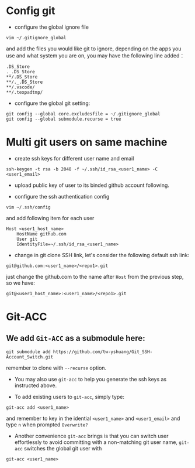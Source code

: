 # Config git

- configure the global ignore file
```
vim ~/.gitignore_global
```
and add the files you would like git to ignore, depending on the apps you use and what system you are on, you may have the following line added：
```
.DS_Store
._.DS_Store
**/.DS_Store
**/._.DS_Store
**/.vscode/
**/.texpadtmp/
```

- configure the global git setting:

```
git config --global core.excludesfile = ~/.gitignore_global
git config --global submodule.recurse = true
```


# Multi git users on same machine

- create ssh keys for different user name and email
```
ssh-keygen -t rsa -b 2048 -f ~/.ssh/id_rsa_<user1_name> -C <user1_email>
```

- upload public key of user to its binded github account following.

- configure the ssh authentication config
```
vim ~/.ssh/config
```
and add following item for each user

```
Host <user1_host_name>
	HostName github.com
	User git
	IdentityFile=~/.ssh/id_rsa_<user1_name>
```


- change in git clone SSH link, let's consider the following default ssh link:
```
git@github.com:<user1_name>/<repo1>.git
```
just change the github.com to the name after `Host` from the previous step, so we have:
```
git@<user1_host_name>:<user1_name>/<repo1>.git
```  


# Git-ACC

## We add `Git-ACC` as a submodule here:
```
git submodule add https://github.com/tw-yshuang/Git_SSH-Account_Switch.git 
```
remember to clone with `--recurse` option.


- You may also use `git-acc` to help you generate the ssh keys as instructed above.

- To add existing users to `git-acc`, simply type:
```
git-acc add <user1_name>
```
and remember to key in the idential `<user1_name>` and `<user1_email>` and type `n` when prompted `Overwrite?`

- Another convenience `git-acc` brings is that you can switch user effortlessly to avoid committing with a non-matching git user name, `git-acc` switches the global git user with 
```
git-acc <user1_name>
```



